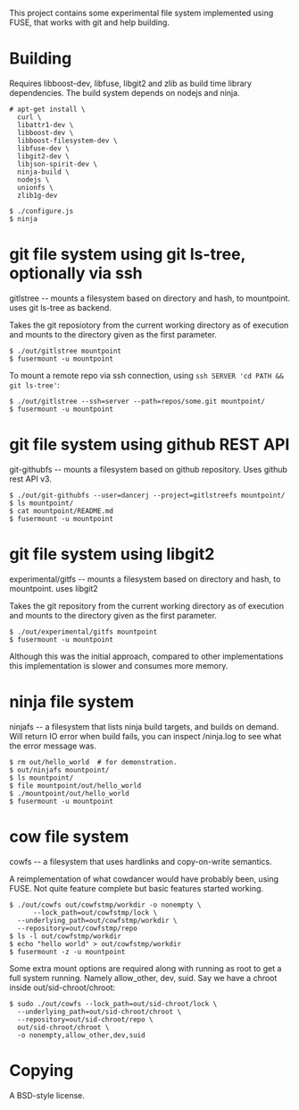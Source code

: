 
This project contains some experimental file system implemented using
FUSE, that works with git and help building.

# Building #

Requires libboost-dev, libfuse, libgit2 and zlib as build time library
dependencies. The build system depends on nodejs and ninja.

    # apt-get install \
      curl \
      libattr1-dev \
      libboost-dev \
      libboost-filesystem-dev \
      libfuse-dev \
      libgit2-dev \
      libjson-spirit-dev \
      ninja-build \
      nodejs \
      unionfs \
      zlib1g-dev

    $ ./configure.js
    $ ninja

# git file system using git ls-tree, optionally via ssh #

gitlstree -- mounts a filesystem based on directory and hash, to
mountpoint.  uses git ls-tree as backend.

Takes the git reposiotory from the current working directory as of
execution and mounts to the directory given as the first parameter.

    $ ./out/gitlstree mountpoint
    $ fusermount -u mountpoint

To mount a remote repo via ssh connection, using `ssh SERVER 'cd PATH
&& git ls-tree'`:

    $ ./out/gitlstree --ssh=server --path=repos/some.git mountpoint/
    $ fusermount -u mountpoint

# git file system using github REST API #

git-githubfs -- mounts a filesystem based on github repository. Uses
github rest API v3.

    $ ./out/git-githubfs --user=dancerj --project=gitlstreefs mountpoint/
    $ ls mountpoint/
    $ cat mountpoint/README.md
    $ fusermount -u mountpoint

# git file system using libgit2 #

experimental/gitfs -- mounts a filesystem based on directory and hash,
to mountpoint.  uses libgit2

Takes the git repository from the current working directory as of
execution and mounts to the directory given as the first parameter.

    $ ./out/experimental/gitfs mountpoint
    $ fusermount -u mountpoint

Although this was the initial approach, compared to other
implementations this implementation is slower and consumes more
memory.

# ninja file system #

ninjafs -- a filesystem that lists ninja build targets, and builds on
demand.  Will return IO error when build fails, you can inspect
/ninja.log to see what the error message was.

    $ rm out/hello_world  # for demonstration.
    $ out/ninjafs mountpoint/
    $ ls mountpoint/
    $ file mountpoint/out/hello_world
    $ ./mountpoint/out/hello_world
    $ fusermount -u mountpoint

# cow file system #

cowfs -- a filesystem that uses hardlinks and copy-on-write semantics.

A reimplementation of what cowdancer would have probably been, using
FUSE. Not quite feature complete but basic features started working.

    $ ./out/cowfs out/cowfstmp/workdir -o nonempty \
    	  --lock_path=out/cowfstmp/lock \
	  --underlying_path=out/cowfstmp/workdir \
	  --repository=out/cowfstmp/repo
    $ ls -l out/cowfstmp/workdir
    $ echo "hello world" > out/cowfstmp/workdir
    $ fusermount -z -u mountpoint

Some extra mount options are required along with running as root to
get a full system running. Namely allow_other, dev, suid. Say we have
a chroot inside out/sid-chroot/chroot:

    $ sudo ./out/cowfs --lock_path=out/sid-chroot/lock \
      --underlying_path=out/sid-chroot/chroot \
      --repository=out/sid-chroot/repo \
      out/sid-chroot/chroot \
      -o nonempty,allow_other,dev,suid

# Copying #

A BSD-style license.
